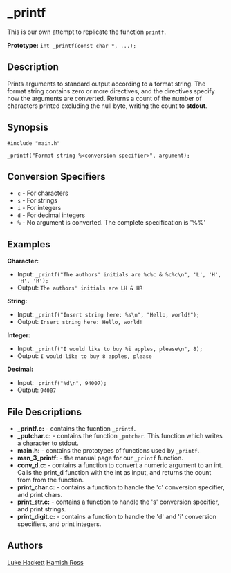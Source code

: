 # _printf
This is our own attempt to replicate the function ```printf```.

**Prototype:** ```int _printf(const char *, ...);```

## Description
Prints arguments to standard output according to a format string. The format string contains zero or more directives, and the directives specify how the arguments are converted. Returns a count of the number of characters printed excluding the null byte, writing the count to **stdout**.

## Synopsis
```#include "main.h"```

```_printf("Format string %<conversion specifier>", argument);```

## Conversion Specifiers
* ```c``` - For characters
* ```s``` - For strings
* ```i``` - For integers
* ```d``` - For decimal integers
* ```%``` - No argument is converted. The complete specification is '%%'

## Examples
**Character:**
* Input: ```_printf("The authors' initials are %c%c & %c%c\n", 'L', 'H', 'H', 'R');```
* Output: ```The authors' initials are LH & HR```

**String:**
* Input: ```_printf("Insert string here: %s\n", "Hello, world!");```
* Output: ```Insert string here: Hello, world!```

**Integer:**
* Input: ```_printf("I would like to buy %i apples, please\n", 8);```
* Output: ```I would like to buy 8 apples, please```

**Decimal:**
* Input: ```_printf("%d\n", 94007);```
* Output:  ```94007```

## File Descriptions
* **_printf.c:** - contains the  fucntion ```_printf```.
* **_putchar.c:** - contains the function ```_putchar```. This function which writes a character to stdout.
* **main.h:** - contains the prototypes of functions used by ```_printf```.
* **man_3_printf:** - the manual page for our ```_printf``` function.
* **conv_d.c:** - contains a function to convert a numeric argument to an int. Calls the print_d function with the int as input, and returns the count from from the function.
* **print_char.c:** - contains a function to handle the 'c' conversion specifier, and print chars.
* **print_str.c:** - contains a function to handle the 's' conversion specifier, and print strings.
* **print_digit.c:** - contains a function to handle the 'd' and 'i' conversion specifiers, and print integers.

## Authors
[Luke Hackett](https://github.com/lhack-jpeg)
[Hamish Ross](https://github.com/Gotmished)
